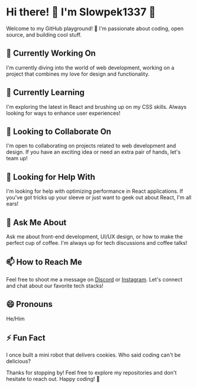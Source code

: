 # Hi there! 👋 I'm Slowpek1337 💫

Welcome to my GitHub playground! 🚀 I'm passionate about coding, open source, and building cool stuff.

## 🔭 Currently Working On

I'm currently diving into the world of web development, working on a project that combines my love for design and functionality.

## 🌱 Currently Learning

I'm exploring the latest in React and brushing up on my CSS skills. Always looking for ways to enhance user experiences!

## 👯 Looking to Collaborate On

I'm open to collaborating on projects related to web development and design. If you have an exciting idea or need an extra pair of hands, let's team up!

## 🤔 Looking for Help With

I'm looking for help with optimizing performance in React applications. If you've got tricks up your sleeve or just want to geek out about React, I'm all ears!

## 💬 Ask Me About

Ask me about front-end development, UI/UX design, or how to make the perfect cup of coffee. I'm always up for tech discussions and coffee talks!

## 📫 How to Reach Me

Feel free to shoot me a message on [Discord](https://discord.com/users/902126804821770311) or [Instagram](https://www.instagram.com/slow.nmt/). Let's connect and chat about our favorite tech stacks!

## 😄 Pronouns

He/Him

## ⚡ Fun Fact

I once built a mini robot that delivers cookies. Who said coding can't be delicious?

Thanks for stopping by! Feel free to explore my repositories and don't hesitate to reach out. Happy coding! 🚀
